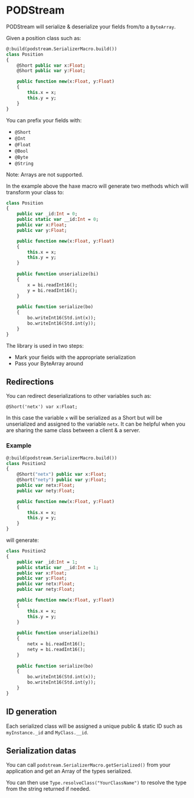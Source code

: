 PODStream
=========

PODStream will serialize & deserialize your fields from/to a `ByteArray`.

Given a position class such as:

```Haxe
@:build(podstream.SerializerMacro.build())
class Position
{
    @Short public var x:Float;
    @Short public var y:Float;

    public function new(x:Float, y:Float)
    {
        this.x = x;
        this.y = y;
    }
}
```

You can prefix your fields with:
* `@Short`
* `@Int`
* `@Float`
* `@Bool`
* `@Byte`
* `@String`

Note: Arrays are not supported.

In the example above the haxe macro will generate two methods which will transform your class to:

```Haxe
class Position
{
    public var _id:Int = 0;
    public static var __id:Int = 0;
    public var x:Float;
    public var y:Float;

    public function new(x:Float, y:Float)
    {
        this.x = x;
        this.y = y;
    }
    
    public function unserialize(bi)
    {
        x = bi.readInt16();
        y = bi.readInt16();
    }
    
    public function serialize(bo)
    {
        bo.writeInt16(Std.int(x));
        bo.writeInt16(Std.int(y));
    }
}
```

The library is used in two steps:
* Mark your fields with the appropriate serialization
* Pass your ByteArray around

## Redirections

You can redirect deserializations to other variables such as:

`@Short('netx') var x:Float;`

In this case the variable `x` will be serialized as a Short but will be unserialized and assigned to the variable `netx`. It can be helpful when you are sharing the same class between a client & a server.

### Example

```Haxe
@:build(podstream.SerializerMacro.build())
class Position2
{
    @Short("netx") public var x:Float;
    @Short("nety") public var y:Float;
    public var netx:Float;
    public var nety:Float;

    public function new(x:Float, y:Float)
    {
        this.x = x;
        this.y = y;
    }
}
```

will generate:

```Haxe
class Position2
{
    public var _id:Int = 1;
    public static var __id:Int = 1;
    public var x:Float;
    public var y:Float;
    public var netx:Float;
    public var nety:Float;

    public function new(x:Float, y:Float)
    {
        this.x = x;
        this.y = y;
    }
    
    public function unserialize(bi)
    {
        netx = bi.readInt16();
        nety = bi.readInt16();
    }
    
    public function serialize(bo)
    {
        bo.writeInt16(Std.int(x));
        bo.writeInt16(Std.int(y));
    }
}
```

## ID generation

Each serialized class will be assigned a unique public & static ID such as `myInstance._id` and `MyClass.__id`.

## Serialization datas

You can call `podstream.SerializerMacro.getSerialized()` from your application and get an Array<String> of the types serialized.

You can then use `Type.resolveClass("YourClassName")` to resolve the type from the string returned if needed.